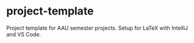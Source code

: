 # project-template
Project template for AAU semester projects. Setup for LaTeX with IntelliJ and VS Code.
